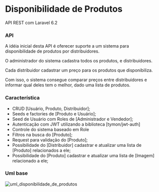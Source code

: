 # Disponibilidade de Produtos

API REST com Laravel 6.2

### API
A idéia inicial desta API é oferecer suporte a um sistema para disponibilidade de produtos por distribuidores.

O administrador do sistema cadastra todos os produtos, e distribuidores.

Cada distribuidor cadastrar um preço para os produtos que disponibiliza.

Com isso, o sistema consegue comparar preços entre distribuidores e informar qual deles tem o melhor, dado uma lista de produtos.

### Característica

- CRUD [Usuário, Produto, Distribuidor];
- Seeds e factories de [Produto e Usuário];
- Seed de Usuário com Roles de [Administrador e Vendedor];
- Autenticação com JWT utilizando a biblioteca [tymon/jwt-auth]
- Controle do sistema baseado em Role
- Filtros na busca do [Produto];
- Request para validação do [Produto];
- Possibilidade do [Distribuidor] cadastrar e atualizar uma lista de [Produto] relacionados a ele;
- Possibilidade do [Produto] cadastrar e atualizar uma lista de [Imagem] relacionado a ele;

### Uml base

![uml_disponibilidade_de_produtos](https://user-images.githubusercontent.com/16586749/69754860-b2dd2e00-1135-11ea-8875-7dd5b07f8293.jpeg)
